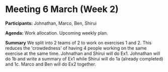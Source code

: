 # Meeting 6 March (Week 2)

**Participants:** Johnathan, Marco, Ben, Shirui

**Agenda:**
    Work allocation.
    Upcoming weekly plan.

__Summary__
We split into 2 teams of 2 to work on exercises 1 and 2. This reduces the 'crowdedness' of having 4 people working on the same exercise at the same time.
Johnathan and Shirui will do Ex1. Johnathan will do 1b and write a summary of Ex1 while Shirui will do 1a (already completed) and 1c.
Marco and Ben will do Ex2 together.
